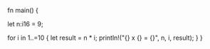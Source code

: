 fn main() {

let n:i16 = 9;

for i in 1..=10 {
        let result = n * i;
        println!("{} x {} = {}", n, i, result);
    }
}
